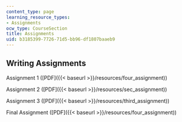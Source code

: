 ```yaml
---
content_type: page
learning_resource_types:
- Assignments
ocw_type: CourseSection
title: Assignments
uid: b3185399-7726-71d5-bb96-df1807baaeb9
---
```


Writing Assignments
-------------------

Assignment 1 ([PDF]({{< baseurl >}}/resources/four_assignment))

Assignment 2 ([PDF]({{< baseurl >}}/resources/sec_assignment))

Assignment 3 ([PDF]({{< baseurl >}}/resources/third_assignment))

Final Assignment ([PDF]({{< baseurl >}}/resources/four_assignment))